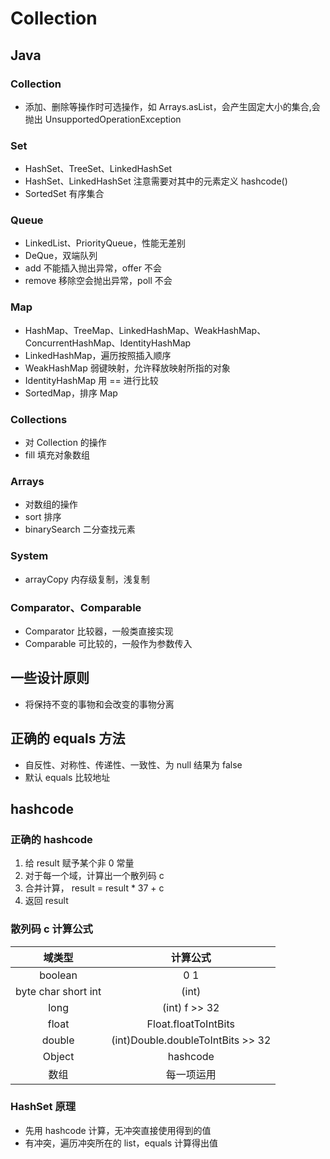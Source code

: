 # Collection

## Java

### Collection

- 添加、删除等操作时可选操作，如 Arrays.asList，会产生固定大小的集合,会抛出 UnsupportedOperationException

### Set

- HashSet、TreeSet、LinkedHashSet
- HashSet、LinkedHashSet 注意需要对其中的元素定义 hashcode()
- SortedSet 有序集合

### Queue

- LinkedList、PriorityQueue，性能无差别
- DeQue，双端队列
- add 不能插入抛出异常，offer 不会
- remove 移除空会抛出异常，poll 不会

### Map

- HashMap、TreeMap、LinkedHashMap、WeakHashMap、ConcurrentHashMap、IdentityHashMap
- LinkedHashMap，遍历按照插入顺序
- WeakHashMap 弱键映射，允许释放映射所指的对象
- IdentityHashMap 用 == 进行比较
- SortedMap，排序 Map

### Collections

- 对 Collection 的操作
- fill 填充对象数组

### Arrays

- 对数组的操作
- sort 排序
- binarySearch 二分查找元素

### System

- arrayCopy 内存级复制，浅复制

### Comparator、Comparable

- Comparator 比较器，一般类直接实现
- Comparable 可比较的，一般作为参数传入

## 一些设计原则

- 将保持不变的事物和会改变的事物分离

## 正确的 equals 方法

- 自反性、对称性、传递性、一致性、为 null 结果为 false
- 默认 equals 比较地址

## hashcode

### 正确的 hashcode

1. 给 result 赋予某个非 0 常量
1. 对于每一个域，计算出一个散列码 c
1. 合并计算， result = result * 37 + c
1. 返回 result

### 散列码 c 计算公式

|域类型|计算公式|
|:---:|:---:|
|boolean|0 1|
|byte char short int|(int)|
|long|(int) f >> 32|
|float|Float.floatToIntBits|
|double|(int)Double.doubleToIntBits >> 32|
|Object|hashcode|
|数组|每一项运用|

### HashSet 原理

- 先用 hashcode 计算，无冲突直接使用得到的值
- 有冲突，遍历冲突所在的 list，equals 计算得出值
